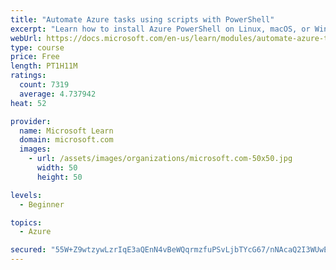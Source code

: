 ```yaml
---
title: "Automate Azure tasks using scripts with PowerShell"
excerpt: "Learn how to install Azure PowerShell on Linux, macOS, or Windows and then connect to Azure and manage your resources."
webUrl: https://docs.microsoft.com/en-us/learn/modules/automate-azure-tasks-with-powershell/
type: course
price: Free
length: PT1H11M
ratings:
  count: 7319
  average: 4.737942
heat: 52

provider:
  name: Microsoft Learn
  domain: microsoft.com
  images:
    - url: /assets/images/organizations/microsoft.com-50x50.jpg
      width: 50
      height: 50

levels:
  - Beginner

topics:
  - Azure

secured: "55W+Z9wtzywLzrIqE3aQEnN4vBeWQqrmzfuPSvLjbTYcG67/nNAcaQ2I3WUwE1gCxvAouWgUIksQ9hbCMg8rXyKJdcOsT5skZVf+wcAwaMhkGp9fILgY655hspnzTiVBAGqM1LaVIiNy8rUzxW1KsLaUUdfU3AUDilootqaYcR5ZscNHkvt8qw1fd4b5O2wOPz9CjQB9MPaQqkb6VuUTCcv/2FHNN15zrnPUlwEAmprG85LX8Ox1uk5OJOAee2hIX64BlZINZL16h0FWMeu2LHcNfNLeBxO4Icqr+tPEnJVNnMabnD70UJagNfUMFDHvHcKkNjRvrdaj2z2vh1cbqTALnXIXuxEt3oans4ZIux8gkJAJIsPwzzeCcvc06pd5uzi80DZSJUD95VDnGSAK2HuSIOF6rkFrhCWhkBH2cwM=;EMai+tVAK06yTcvg0LI2ZQ=="
---
```


